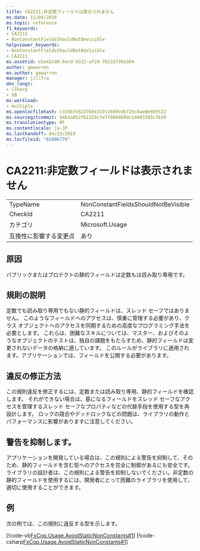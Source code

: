 ```yaml
---
title: CA2211:非定数フィールドは表示されません
ms.date: 11/04/2016
ms.topic: reference
f1_keywords:
- CA2211
- NonConstantFieldsShouldNotBeVisible
helpviewer_keywords:
- NonConstantFieldsShouldNotBeVisible
- CA2211
ms.assetid: e1e42c40-0acd-4312-af29-70133739a304
author: gewarren
ms.author: gewarren
manager: jillfra
dev_langs:
- CSharp
- VB
ms.workload:
- multiple
ms.openlocfilehash: c33db7e5237b8e31011689edb725c8ae0e905522
ms.sourcegitcommit: 94b3a052fb1229c7e7f8804b09c1d403385c7630
ms.translationtype: MT
ms.contentlocale: ja-JP
ms.lasthandoff: 04/23/2019
ms.locfileid: "62806776"
---
```

# <a name="ca2211-non-constant-fields-should-not-be-visible"></a>CA2211:非定数フィールドは表示されません

|||
|-|-|
|TypeName|NonConstantFieldsShouldNotBeVisible|
|CheckId|CA2211|
|カテゴリ|Microsoft.Usage|
|互換性に影響する変更点|あり|

## <a name="cause"></a>原因
 パブリックまたはプロテクトの静的フィールドは定数もは読み取り専用です。

## <a name="rule-description"></a>規則の説明
 定数でも読み取り専用でもない静的フィールドは、スレッド セーフではありません。 このようなフィールドへのアクセスは、慎重に管理する必要があり、クラス オブジェクトへのアクセスを同期するための高度なプログラミング手法を必要とします。 これらは、困難なスキルについては、マスター、およびそのようなオブジェクトのテストは、独自の課題をもたらすため、静的フィールドは変更されないデータの格納に適しています。 このルールがライブラリに適用されます。アプリケーションでは、フィールドを公開する必要があります。

## <a name="how-to-fix-violations"></a>違反の修正方法
 この規則違反を修正するには、定数または読み取り専用、静的フィールドを確認します。 それができない場合は、基になるフィールドをスレッド セーフなアクセスを管理するスレッド セーフなプロパティなどの代替手段を使用する型を再設計します。 ロックの競合やデッドロックなどの問題は、ライブラリの動作とパフォーマンスに影響がありますに注意してください。

## <a name="when-to-suppress-warnings"></a>警告を抑制します。
 アプリケーションを開発している場合は、この規則による警告を抑制して、そのため、静的フィールドを含む型へのアクセスを完全に制御があるにも安全です。 ライブラリの設計者は、この規則による警告を抑制しないでください。非定数の静的フィールドを使用するには、開発者にとって困難のライブラリを使用して、適切に使用することができます。

## <a name="example"></a>例
 次の例では、この規則に違反する型を示します。

 [!code-vb[FxCop.Usage.AvoidStaticNonConstants#1](../code-quality/codesnippet/VisualBasic/ca2211-non-constant-fields-should-not-be-visible_1.vb)]
 [!code-csharp[FxCop.Usage.AvoidStaticNonConstants#1](../code-quality/codesnippet/CSharp/ca2211-non-constant-fields-should-not-be-visible_1.cs)]